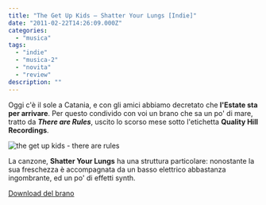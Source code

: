 ```yaml
---
title: "The Get Up Kids – Shatter Your Lungs [Indie]"
date: "2011-02-22T14:26:09.000Z"
categories:
  - "musica"
tags:
  - "indie"
  - "musica-2"
  - "novita"
  - "review"
description: ""
---
```


Oggi c'è il sole a Catania, e con gli amici abbiamo decretato che **l'Estate sta per arrivare**. Per questo condivido con voi un brano che sa un po' di mare, tratto da _**There are Rules**_, uscito lo scorso mese sotto l'etichetta **Quality Hill Recordings**.

![](https://enricodeleo.s3.eu-south-1.amazonaws.com/uploads/2011/02/the-get-up-kids-there-are-rules-e1296441414604.jpg "the get up kids - there are rules")

La canzone, **Shatter Your Lungs** ha una struttura particolare: nonostante la sua freschezza è accompagnata da un basso elettrico abbastanza ingombrante, ed un po' di effetti synth.

[Download del brano](http://groovebat.com/download/ewb.mp3)
